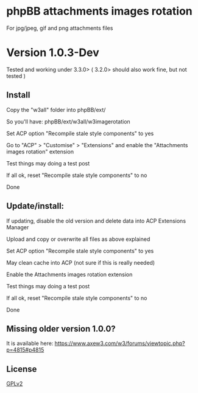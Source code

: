 # phpBB attachments images rotation
For jpg/jpeg, gif and png attachments files
# Version 1.0.3-Dev 

Tested and working under 3.3.0> ( 3.2.0> should also work fine, but not tested )

## Install

Copy the "w3all" folder into phpBB/ext/

So you'll have: phpBB/ext/w3all/w3imagerotation

Set ACP option "Recompile stale style components" to yes

Go to "ACP" > "Customise" > "Extensions" and enable the "Attachments images rotation" extension

Test things may doing a test post

If all ok, reset "Recompile stale style components" to no

Done


## Update/install: 

If updating, disable the old version and delete data into ACP Extensions Manager

Upload and copy or overwrite all files as above explained

Set ACP option "Recompile stale style components" to yes

May clean cache into ACP (not sure if this is really needed)

Enable the Attachments images rotation extension

Test things may doing a test post

If all ok, reset "Recompile stale style components" to no

Done

## Missing older version 1.0.0?
It is available here: https://www.axew3.com/w3/forums/viewtopic.php?p=4815#p4815

## License

[GPLv2](license.txt)
